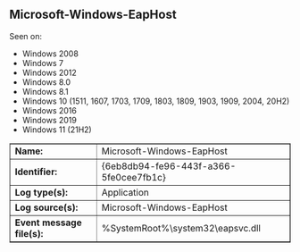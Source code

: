 ## Microsoft-Windows-EapHost

Seen on:
* Windows 2008
* Windows 7
* Windows 2012
* Windows 8.0
* Windows 8.1
* Windows 10 (1511, 1607, 1703, 1709, 1803, 1809, 1903, 1909, 2004, 20H2)
* Windows 2016
* Windows 2019
* Windows 11 (21H2)

<table border="1" class="docutils">
  <tbody>
    <tr>
      <td><b>Name:</b></td>
      <td>Microsoft-Windows-EapHost</td>
    </tr>
    <tr>
      <td><b>Identifier:</b></td>
      <td>{6eb8db94-fe96-443f-a366-5fe0cee7fb1c}</td>
    </tr>
    <tr>
      <td><b>Log type(s):</b></td>
      <td>Application</td>
    </tr>
    <tr>
      <td><b>Log source(s):</b></td>
      <td>Microsoft-Windows-EapHost</td>
    </tr>
    <tr>
      <td><b>Event message file(s):</b></td>
      <td>%SystemRoot%\system32\eapsvc.dll</td>
    </tr>
  </tbody>
</table>

&nbsp;

